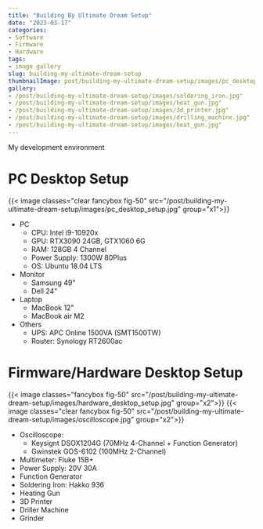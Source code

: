 ```yaml
---
title: "Building By Ultimate Dream Setup"
date: "2023-03-17"
categories:
- Software
- Firmware
- Hardware
tags:
- image gallery
slug: building-my-ultimate-dream-setup
thumbnailImage: post/building-my-ultimate-dream-setup/images/pc_desktop_setup.jpg
gallery:
- /post/building-my-ultimate-dream-setup/images/soldering_iron.jpg"
- /post/building-my-ultimate-dream-setup/images/heat_gun.jpg"
- /post/building-my-ultimate-dream-setup/images/3d_printer.jpg"
- /post/building-my-ultimate-dream-setup/images/drilling_machine.jpg"
- /post/building-my-ultimate-dream-setup/images/heat_gun.jpg"
---
```


<!-- for peek -->
My development environment

<!--more-->
# PC Desktop Setup
{{< image classes="clear fancybox fig-50" src="/post/building-my-ultimate-dream-setup/images/pc_desktop_setup.jpg" group="x1">}}
- PC
  - CPU: Intel i9-10920x
  - GPU: RTX3090 24GB, GTX1060 6G
  - RAM: 128GB 4 Channel
  - Power Supply: 1300W 80Plus
  - OS: Ubuntu 18.04 LTS
- Monitor
  - Samsung 49"
  - Dell 24"
- Laptop
  - MacBook 12"
  - MacBook air M2
- Others
  - UPS: APC Online 1500VA (SMT1500TW)
  - Router: Synology RT2600ac 

# Firmware/Hardware Desktop Setup
{{< image classes="fancybox fig-50" src="/post/building-my-ultimate-dream-setup/images/hardware_desktop_setup.jpg" group="x2">}}
{{< image classes="clear fancybox fig-50" src="/post/building-my-ultimate-dream-setup/images/oscilloscope.jpg" group="x2">}}
- Oscilloscope:
  - Keysignt DSOX1204G (70MHz 4-Channel + Function Generator)
  - Gwinstek GOS-6102 (100MHz 2-Channel)
- Multimeter: Fluke 15B+
- Power Supply: 20V 30A
- Function Generator
- Soldering Iron: Hakko 936 
- Heating Gun
- 3D Printer
- Driller Machine
- Grinder

<!-- 
{{< image classes="fancybox fig-20" src="/post/building-my-ultimate-dream-setup/images/soldering_iron.jpg" group="x3">}}
{{< image classes="fancybox fig-20" src="/post/building-my-ultimate-dream-setup/images/3d_printer.jpg" group="x3">}}
{{< image classes="fancybox fig-20" src="/post/building-my-ultimate-dream-setup/images/grinder.jpg" group="x3">}}
{{< image classes="fancybox fig-20" src="/post/building-my-ultimate-dream-setup/images/drilling_machine.jpg" group="x3">}}
{{< image classes="fancybox fig-20" src="/post/building-my-ultimate-dream-setup/images/heat_gun.jpg" group="x3">}}
 -->

